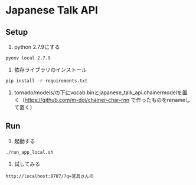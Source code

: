 # Japanese Talk API

## Setup

1. python 2.7.9にする

```
pyenv local 2.7.9
```

1. 依存ライブラリのインストール

```
pip install -r requirements.txt
```

1. tornado/models/の下にvocab.binとjapanese_talk_api.chainermodelを置く（https://github.com/m-doi/chainer-char-rnn で作ったものをrenameして置く）

## Run

1. 起動する
```
./run_app_local.sh
```

1. 試してみる

```
http://localhost:8787/?q=宮島さんの
```
